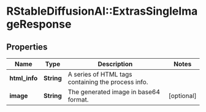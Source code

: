 # RStableDiffusionAI::ExtrasSingleImageResponse

## Properties
Name | Type | Description | Notes
------------ | ------------- | ------------- | -------------
**html_info** | **String** | A series of HTML tags containing the process info. | 
**image** | **String** | The generated image in base64 format. | [optional] 

